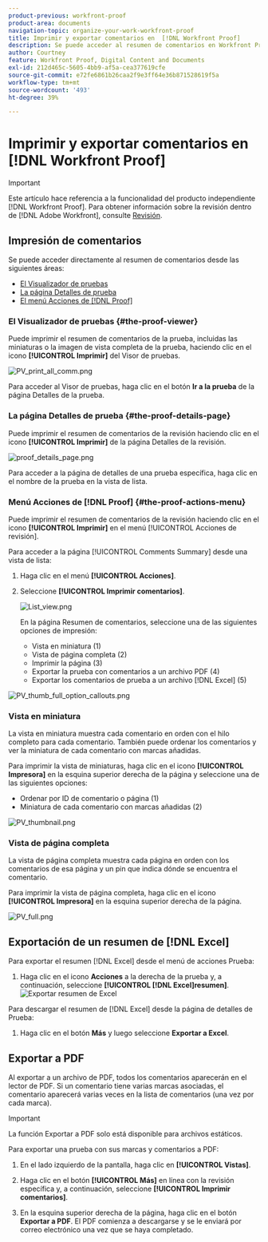 ```yaml
---
product-previous: workfront-proof
product-area: documents
navigation-topic: organize-your-work-workfront-proof
title: Imprimir y exportar comentarios en  [!DNL Workfront Proof]
description: Se puede acceder al resumen de comentarios en Workfront Proof.
author: Courtney
feature: Workfront Proof, Digital Content and Documents
exl-id: 212d465c-5605-4bb9-af5a-cea377619cfe
source-git-commit: e72fe6861b26caa2f9e3ff64e36b871528619f5a
workflow-type: tm+mt
source-wordcount: '493'
ht-degree: 39%

---
```


# Imprimir y exportar comentarios en [!DNL Workfront Proof]

>[!IMPORTANT]
>
>Este artículo hace referencia a la funcionalidad del producto independiente [!DNL Workfront Proof]. Para obtener información sobre la revisión dentro de [!DNL Adobe Workfront], consulte [Revisión](../../../review-and-approve-work/proofing/proofing.md).

## Impresión de comentarios

Se puede acceder directamente al resumen de comentarios desde las siguientes áreas:

* [El Visualizador de pruebas](#the-proof-viewer)
* [La página Detalles de prueba](#the-proof-details-page)
* [El menú Acciones de  [!DNL Proof] ](#the-proof-actions-menu)

### El Visualizador de pruebas {#the-proof-viewer}

Puede imprimir el resumen de comentarios de la prueba, incluidas las miniaturas o la imagen de vista completa de la prueba, haciendo clic en el icono **[!UICONTROL Imprimir]** del Visor de pruebas.

![PV_print_all_comm.png](assets/pv-print-all-comm-350x158.png)

Para acceder al Visor de pruebas, haga clic en el botón **Ir a la prueba** de la página Detalles de la prueba.

### La página Detalles de prueba {#the-proof-details-page}

Puede imprimir el resumen de comentarios de la revisión haciendo clic en el icono **[!UICONTROL Imprimir]** de la página Detalles de la revisión.

![proof_details_page.png](assets/proof-details-page-350x231.png)

Para acceder a la página de detalles de una prueba específica, haga clic en el nombre de la prueba en la vista de lista.

### Menú Acciones de [!DNL Proof] {#the-proof-actions-menu}

Puede imprimir el resumen de comentarios de la revisión haciendo clic en el icono **[!UICONTROL Imprimir]** en el menú [!UICONTROL Acciones de revisión].

Para acceder a la página [!UICONTROL Comments Summary] desde una vista de lista:

1. Haga clic en el menú **[!UICONTROL Acciones]**.
1. Seleccione **[!UICONTROL Imprimir comentarios]**.

   ![List_view.png](assets/list-view-350x155.png)

   En la página Resumen de comentarios, seleccione una de las siguientes opciones de impresión:

   * Vista en miniatura (1)
   * Vista de página completa (2)
   * Imprimir la página (3)
   * Exportar la prueba con comentarios a un archivo PDF (4)
   * Exportar los comentarios de prueba a un archivo [!DNL Excel] (5)

![PV_thumb_full_option_callouts.png](assets/pv-thumb-full-option-callouts-350x154.png)

### Vista en miniatura

La vista en miniatura muestra cada comentario en orden con el hilo completo para cada comentario. También puede ordenar los comentarios y ver la miniatura de cada comentario con marcas añadidas.

Para imprimir la vista de miniaturas, haga clic en el icono **[!UICONTROL Impresora]** en la esquina superior derecha de la página y seleccione una de las siguientes opciones:

* Ordenar por ID de comentario o página (1)
* Miniatura de cada comentario con marcas añadidas (2)

![PV_thumbnail.png](assets/pv-thumbnail-350x290.png)

### Vista de página completa

La vista de página completa muestra cada página en orden con los comentarios de esa página y un pin que indica dónde se encuentra el comentario.

Para imprimir la vista de página completa, haga clic en el icono **[!UICONTROL Impresora]** en la esquina superior derecha de la página.

![PV_full.png](assets/pv-full-350x347.png)

## Exportación de un resumen de [!DNL Excel]

Para exportar el resumen [!DNL Excel] desde el menú de acciones Prueba:

1. Haga clic en el icono **Acciones** a la derecha de la prueba y, a continuación, seleccione **[!UICONTROL [!DNL Excel]resumen]**.
   ![Exportar resumen de Excel](assets/excel-summary-option.png)

Para descargar el resumen de [!DNL Excel] desde la página de detalles de Prueba:

1. Haga clic en el botón **Más** y luego seleccione **Exportar a Excel**.

   <!--
   ![Export to Excel option](assets/export-to-excel-option.png) -->

## Exportar a PDF

Al exportar a un archivo de PDF, todos los comentarios aparecerán en el lector de PDF. Si un comentario tiene varias marcas asociadas, el comentario aparecerá varias veces en la lista de comentarios (una vez por cada marca).

>[!IMPORTANT]
>
>La función Exportar a PDF solo está disponible para archivos estáticos.

Para exportar una prueba con sus marcas y comentarios a PDF:

1. En el lado izquierdo de la pantalla, haga clic en **[!UICONTROL Vistas]**.
1. Haga clic en el botón **[!UICONTROL Más]** en línea con la revisión específica y, a continuación, seleccione **[!UICONTROL Imprimir comentarios]**.

1. En la esquina superior derecha de la página, haga clic en el botón **Exportar a PDF**. El PDF comienza a descargarse y se le enviará por correo electrónico una vez que se haya completado.
